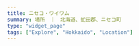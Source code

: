 ```yaml
---
title: ニセコ・ワイワム
summary: 場所　｜　北海道、虻田郡、ニセコ町
type: "widget_page"
tags: ["Explore", "Hokkaido", "Location"]
---
```

